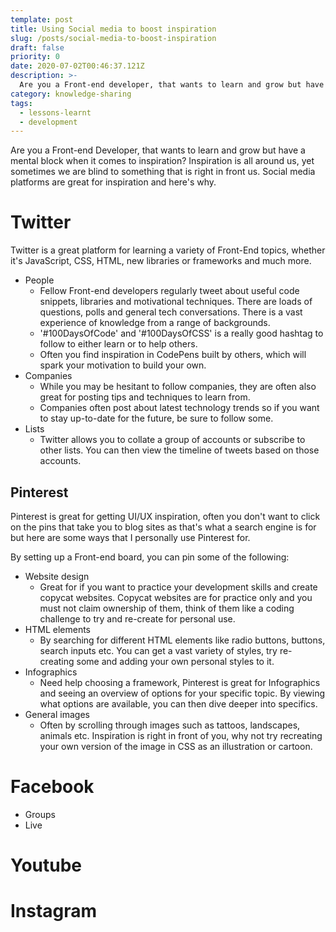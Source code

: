 ```yaml
---
template: post
title: Using Social media to boost inspiration
slug: /posts/social-media-to-boost-inspiration
draft: false
priority: 0
date: 2020-07-02T00:46:37.121Z
description: >-
  Are you a Front-end developer, that wants to learn and grow but have a mental block when it comes to inspiration? Inspiration is all around us, yet sometimes we are blind to something that is right in front us. Social media platforms are great for inspiration and here's why.
category: knowledge-sharing
tags:
  - lessons-learnt
  - development
---
```


Are you a Front-end Developer, that wants to learn and grow but have a mental block when it comes to inspiration? Inspiration is all around us, yet sometimes we are blind to something that is right in front us. Social media platforms are great for inspiration and here's why.

# Twitter

Twitter is a great platform for learning a variety of Front-End topics, whether it's JavaScript, CSS, HTML, new libraries or frameworks and much more.

- People
  - Fellow Front-end developers regularly tweet about useful code snippets, libraries and motivational techniques. There are loads of questions, polls and general tech conversations. There is a vast experience of knowledge from a range of backgrounds.
  - '#100DaysOfCode' and '#100DaysOfCSS' is a really good hashtag to follow to either learn or to help others.
  - Often you find inspiration in CodePens built by others, which will spark your motivation to build your own.
- Companies
  - While you may be hesitant to follow companies, they are often also great for posting tips and techniques to learn from.
  - Companies often post about latest technology trends so if you want to stay up-to-date for the future, be sure to follow some.
- Lists
  - Twitter allows you to collate a group of accounts or subscribe to other lists. You can then view the timeline of tweets based on those accounts.

## Pinterest

Pinterest is great for getting UI/UX inspiration, often you don't want to click on the pins that take you to blog sites as that's what a search engine is for but here are some ways that I personally use Pinterest for.

By setting up a Front-end board, you can pin some of the following:

- Website design
  - Great for if you want to practice your development skills and create copycat websites. Copycat websites are for practice only and you must not claim ownership of them, think of them like a coding challenge to try and re-create for personal use.
- HTML elements
  - By searching for different HTML elements like radio buttons, buttons, search inputs etc. You can get a vast variety of styles, try re-creating some and adding your own personal styles to it.
- Infographics
  - Need help choosing a framework, Pinterest is great for Infographics and seeing an overview of options for your specific topic. By viewing what options are available, you can then dive deeper into specifics.
- General images
  - Often by scrolling through images such as tattoos, landscapes, animals etc. Inspiration is right in front of you, why not try recreating your own version of the image in CSS as an illustration or cartoon.

# Facebook

- Groups
- Live

# Youtube

# Instagram
